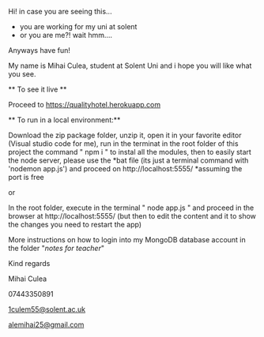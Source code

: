 Hi! in case you are seeing this...

- you are working for my uni at solent
- or you are me?! wait hmm....

Anyways have fun!

My name is Mihai Culea, student at Solent Uni and i hope you will like what you see.




** To see it live **

Proceed to https://qualityhotel.herokuapp.com

** To run in a local environment:**


Download the zip package folder, unzip it, open it in your favorite editor (Visual studio code for me), run in the terminat in the root folder of this project the command " npm i " to instal all the modules, then to easily start the node server, please use the *bat file (its just a terminal command with 'nodemon app.js') and proceed on http://localhost:5555/  *assuming the port is free

 or 
 
In the root folder, execute in the terminal " node app.js " and proceed in the browser at http://localhost:5555/  (but then to edit the content and it to show the changes you need to restart the app)


More instructions on how to login into my MongoDB database account in the folder "_notes for teacher_"




Kind regards

Mihai Culea

07443350891

1culem55@solent.ac.uk

alemihai25@gmail.com

